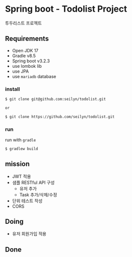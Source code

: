 # Spring boot - Todolist Project 

투두리스트 프로젝트

## Requirements

* Open JDK 17
* Gradle v8.5
* Spring boot v3.2.3
* use lombok lib
* use JPA
* use `mariadb` database 

### install
```bash
$ git clone git@github.com:seilyn/todolist.git

or

$ git clone https://github.com/seilyn/todolist.git
```

### run
run with `gradle`

```bash
$ gradlew build 
```

## mission
- JWT 적용
- 샘플 RESTful API 구성
  - 유저 추가
  - Task 추가/삭제/수정
- 단위 테스트 작성
- CORS
  
 
## Doing
- 유저 회원가입 적용

## Done
